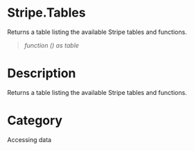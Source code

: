 ﻿# Stripe.Tables
Returns a table listing the available Stripe tables and functions.
> _function () as table_
# Description 
Returns a table listing the available Stripe tables and functions.
# Category 
Accessing data
